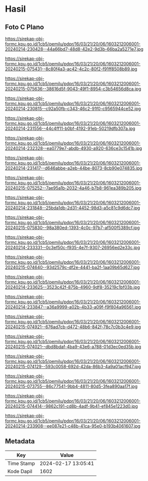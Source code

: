 # Hasil

## Foto C Plano

https://sirekap-obj-formc.kpu.go.id/1cb5/pemilu/pdpr/16/03/21/20/06/1603212006001-20240214-230428--44a66bd7-48d8-42e2-9d3b-66ba2a5271e7.jpg

https://sirekap-obj-formc.kpu.go.id/1cb5/pemilu/pdpr/16/03/21/20/06/1603212006001-20240215-075431--8c80f4a3-ac42-4c2c-80f2-f91ff8508b89.jpg

https://sirekap-obj-formc.kpu.go.id/1cb5/pemilu/pdpr/16/03/21/20/06/1603212006001-20240215-075636--38616d5f-9043-49f1-8954-c3b54656d8ca.jpg

https://sirekap-obj-formc.kpu.go.id/1cb5/pemilu/pdpr/16/03/21/20/06/1603212006001-20240214-230815--c92a50fb-c343-46c2-91f0-c9565944ce52.jpg

https://sirekap-obj-formc.kpu.go.id/1cb5/pemilu/pdpr/16/03/21/20/06/1603212006001-20240214-231556--44c4ff11-b0bf-4192-91eb-50219dfb307a.jpg

https://sirekap-obj-formc.kpu.go.id/1cb5/pemilu/pdpr/16/03/21/20/06/1603212006001-20240214-232328--ea0779e7-abdb-4930-a920-636ce3c1541b.jpg

https://sirekap-obj-formc.kpu.go.id/1cb5/pemilu/pdpr/16/03/21/20/06/1603212006001-20240214-231417--d646abbe-a2eb-44be-8073-8cb90e074835.jpg

https://sirekap-obj-formc.kpu.go.id/1cb5/pemilu/pdpr/16/03/21/20/06/1603212006001-20240215-075252--7ae95a1b-2032-4a46-b7b8-961ea389b205.jpg

https://sirekap-obj-formc.kpu.go.id/1cb5/pemilu/pdpr/16/03/21/20/06/1603212006001-20240214-231848--25bda1db-2d31-4452-98d3-a5c81c9d6dc7.jpg

https://sirekap-obj-formc.kpu.go.id/1cb5/pemilu/pdpr/16/03/21/20/06/1603212006001-20240215-075830--98a380ed-1393-4c0c-97b7-af500f5389cf.jpg

https://sirekap-obj-formc.kpu.go.id/1cb5/pemilu/pdpr/16/03/21/20/06/1603212006001-20240214-233331--0c3ef50c-f935-4e7f-9307-26956ed2e33c.jpg

https://sirekap-obj-formc.kpu.go.id/1cb5/pemilu/pdpr/16/03/21/20/06/1603212006001-20240215-074640--93d2579c-df2e-4441-ba2f-1aa09b65d627.jpg

https://sirekap-obj-formc.kpu.go.id/1cb5/pemilu/pdpr/16/03/21/20/06/1603212006001-20240214-233625--3523c42f-875b-4960-9df8-35219c1bf03b.jpg

https://sirekap-obj-formc.kpu.go.id/1cb5/pemilu/pdpr/16/03/21/20/06/1603212006001-20240214-233847--a36a9999-a02b-4b33-a09f-f9f804a96561.jpg

https://sirekap-obj-formc.kpu.go.id/1cb5/pemilu/pdpr/16/03/21/20/06/1603212006001-20240215-074921--676ad7cb-d472-48b6-842f-78c7c0b3c4e9.jpg

https://sirekap-obj-formc.kpu.go.id/1cb5/pemilu/pdpr/16/03/21/20/06/1603212006001-20240215-074021--dbd8bdaf-4ba9-43e6-a788-01d3ec0ed35b.jpg

https://sirekap-obj-formc.kpu.go.id/1cb5/pemilu/pdpr/16/03/21/20/06/1603212006001-20240215-074129--593c0058-692d-42da-86b3-4a9a01acf947.jpg

https://sirekap-obj-formc.kpu.go.id/1cb5/pemilu/pdpr/16/03/21/20/06/1603212006001-20240215-073755--86c77541-9bb4-4811-80d5-3fea890aa17f.jpg

https://sirekap-obj-formc.kpu.go.id/1cb5/pemilu/pdpr/16/03/21/20/06/1603212006001-20240215-074414--9862c191-cd8b-4adf-9b41-ef845e1223d0.jpg

https://sirekap-obj-formc.kpu.go.id/1cb5/pemilu/pdpr/16/03/21/20/06/1603212006001-20240214-233908--ee087e21-c48b-41ca-95e0-b193b4061607.jpg


## Metadata

| Key        | Value               |
| ---------- | ------------------- |
| Time Stamp | 2024-02-17 13:05:41 |
| Kode Dapil | 1602                |



